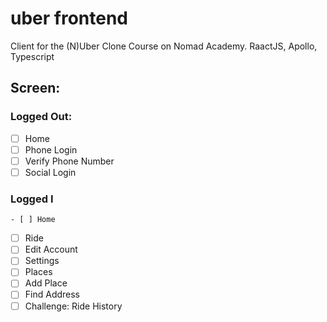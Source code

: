 # uber frontend

Client for the (N)Uber Clone Course on Nomad Academy. RaactJS, Apollo, Typescript

## Screen:

### Logged Out:

  - [ ] Home
  - [ ] Phone Login
  - [ ] Verify Phone Number
  - [ ] Social Login

### Logged I

    - [ ] Home
  - [ ] Ride
  - [ ] Edit Account
  - [ ] Settings
  - [ ] Places
  - [ ] Add Place
  - [ ] Find Address
  - [ ] Challenge: Ride History